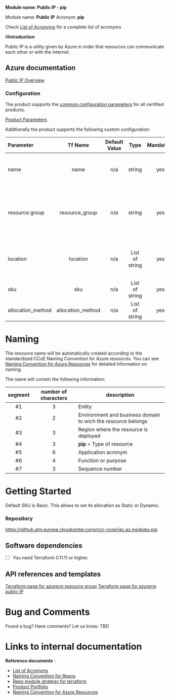 
**Module name: Public IP - pip**

Module name:  **Public IP**
Acronym: **pip**

Check [List of Acronyms](https://confluence.ci.gsnet.corp/display/OPTIMUM/List+of+Acronyms) for a complete list of acronyms

#**Introduction**

Public IP is a utility given by Azure in order that resources can communicate each other or with the internet.

## Azure documentation

[Public IP Overview](https://docs.microsoft.com/en-us/azure/virtual-network/virtual-network-ip-addresses-overview-arm)

### Configuration

The product supports the [common configuration parameters](https://confluence.ci.gsnet.corp/display/OPTIMUM/Product+Parameters#ProductParameters-Common) for all certified products.

[Product Parameters](https://confluence.ci.gsnet.corp/display/OPTIMUM/Product+Parameters#ProductParameters-Common)

Additionally the product supports the following custom configuration:

|Parameter| Tf Name | Default Value | Type |Mandatory |Others |
|:--|:--:|:--:|:--:|:--:|:--|
|name| name | n/a | string | yes |specifies the name of the Resource create to|
|resource group | resource_group | n/a | string | yes | Resource Group Name where the resources will be created.|
|location| location | n/a | List of string | yes | site where the resource is deployed |
|sku| sku | n/a | List of string | yes | specifies the SKU|
|allocation_method| allocation_method | n/a | List of string | yes | Dynamic or Static|

# **Naming**

The resource name will be automatically created according to the standardized CCoE Naming Convention for Azure resources. 
You can see  [Naming Convention for Azure Resources](https://confluence.ci.gsnet.corp/display/OPTIMUM/Naming+Convention+for+Azure+resources) for detailed information on naming.

The name will contain the following information:

|segment|number of characters|description|
|:--:|:--:|--|
|#1|3|Entity|
|#2|2|Environment and business domain to wich the resource belongs|
|#3|3|Region where the resource is deployed|
|#4|3| **pip**  = Type of resource| 
|#5|6|Application acronym|
|#6|4|Function or purpose|
|#7|3|Sequence number|

# **Getting Started**

Default SKU is Basic. This allows to set its allocation as Static or Dynamic.

### **Repository**

https://github.alm.europe.cloudcenter.corp/ccc-ccoe/iac.az.modules.pip

## **Software dependencies**

- [ ] You need Terraform 0.11.11 or higher.

## **API references and templates**

[Terraform page for azurerm resource group](https://www.terraform.io/docs/providers/azurerm/r/resource_group.html)
[Terraform page for azurerm public IP](https://www.terraform.io/docs/providers/azurerm/r/public_ip.html)

# **Bug and Comments**

Found a bug? Have comments? Let us know: TBD 

# **Links to internal documentation**

**Reference documents** :  

- [List of Acronyms](https://confluence.ci.gsnet.corp/display/OPTIMUM/List%2Bof%2BAcronyms)
- [Naming Convention for Repos](https://confluence.ci.gsnet.corp/display/OPTIMUM/Naming+Convention+for+Azure+resources)
- [Repo module strategy for terraform](https://confluence.ci.gsnet.corp/display/OPTIMUM/Repo+module+strategy+for+Terraform)
- [Product Portfolio](https://confluence.ci.gsnet.corp/display/OPTIMUM/CCoE+Product+Portfolio)
- [Naming Convention for Azure Resources](https://confluence.ci.gsnet.corp/display/OPTIMUM/Naming+Convention+for+Azure+resources)
